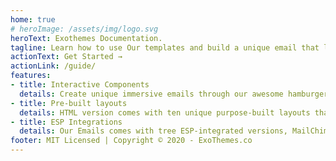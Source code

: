 ```yaml
---
home: true
# heroImage: /assets/img/logo.svg
heroText: Exothemes Documentation.
tagline: Learn how to use Our templates and build a unique email that looks good on both desktop and mobile.
actionText: Get Started →
actionLink: /guide/
features:
- title: Interactive Components
  details: Create unique immersive emails through our awesome hamburger menu and accordion section. Impress your mobile audience through Notif's unique interactive components.
- title: Pre-built layouts
  details: HTML version comes with ten unique purpose-built layouts that can be used as is, or as a foundation for your next email campaigns. Included are promotional and transactional layouts.
- title: ESP Integrations
  details: Our Emails comes with tree ESP-integrated versions, MailChimp, StampReady,Mailstet, Campaign Monitor, and more. Upload directly to your preferred ESP and start creating stunning email campaigns.
footer: MIT Licensed | Copyright © 2020 - ExoThemes.co
---
```


